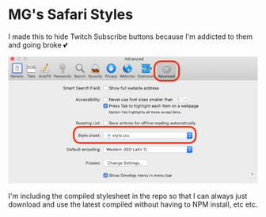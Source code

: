 # MG's Safari Styles

I made this to hide Twitch Subscribe buttons because I'm addicted to them and going broke 💕 

![Safari preferences window showing "Advanced" > "Stylesheet"](img/prefs.png)

I'm including the compiled stylesheet in the repo so that I can always just download and use the latest compiled without having to NPM install, etc etc.